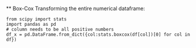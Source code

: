 ** Box-Cox Transforming the entire numerical dataframe:
  ```
  from scipy import stats
  import pandas as pd
  # column needs to be all positive numbers
  df_x = pd.DataFrame.from_dict({col:stats.boxcox(df[col])[0] for col in df})
  ```
